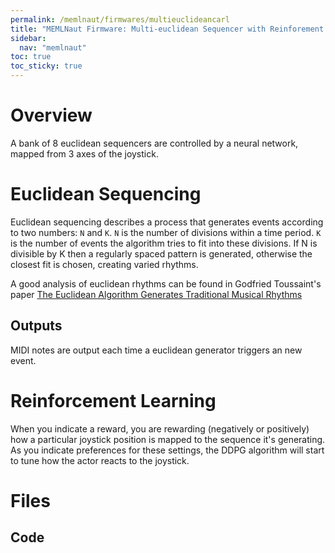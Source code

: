 ```yaml
---
permalink: /memlnaut/firmwares/multieuclideancarl
title: "MEMLNaut Firmware: Multi-euclidean Sequencer with Reinforement Learning"
sidebar:
  nav: "memlnaut"
toc: true
toc_sticky: true  
---
```


# Overview

A bank of 8 euclidean sequencers are controlled by a neural network, mapped from 3 axes of the joystick.

# Euclidean Sequencing

Euclidean sequencing describes a process that generates events according to two numbers: ```N``` and ```K```.  ```N``` is the number of divisions within a time period.  ```K``` is the number of events the algorithm tries to fit into these divisions.  If N is divisible by K then a regularly spaced pattern is generated, otherwise the closest fit is chosen, creating varied rhythms.

A good analysis of euclidean rhythms can be found in Godfried Toussaint's paper [The Euclidean Algorithm Generates Traditional Musical Rhythms](https://www-cgrl.cs.mcgill.ca/~godfried/teaching/dm-reading-assignments/Euclidean-Rhythms.pdf)

## Outputs

MIDI notes are output each time a euclidean generator triggers an new event.

# Reinforcement Learning

When you indicate a reward, you are rewarding (negatively or positively) how a particular joystick position is mapped to the sequence it's generating. As you indicate preferences for these settings, the DDPG algorithm will start to tune how the actor reacts to the joystick.

# Files

## Code



